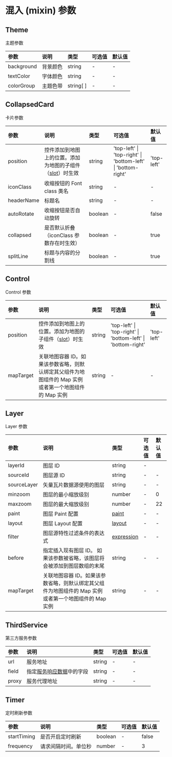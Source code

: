 # 混入 (mixin) 参数

## Theme

主题参数

| 参数       | 说明     | 类型      | 可选值 | 默认值 |
| :--------- | :------- | :-------- | :----- | :----- |
| background | 背景颜色 | string    | -      | -      |
| textColor  | 字体颜色 | string    | -      | -      |
| colorGroup | 主题色带 | string[ ] | -      | -      |

## CollapsedCard

卡片参数

| 参数       | 说明                                                                                          | 类型    | 可选值                                                       | 默认值     |
| :--------- | :-------------------------------------------------------------------------------------------- | :------ | :----------------------------------------------------------- | :--------- |
| position   | 控件添加到地图上的位置。添加为地图的子组件（[slot](https://cn.vuejs.org/v2/api/#slot)）时生效 | string  | 'top-left' \| 'top-right' \| 'bottom-left' \| 'bottom-right' | 'top-left' |
| iconClass  | 收缩按钮的 Font class 类名                                                                    | string  | -                                                            | -          |
| headerName | 标题名                                                                                        | string  | -                                                            | -          |
| autoRotate | 收缩按钮是否自动旋转                                                                          | boolean | -                                                            | false      |
| collapsed  | 是否默认折叠（iconClass 参数存在时生效）                                                      | boolean | -                                                            | true       |
| splitLine  | 标题与内容的分割线                                                                            | boolean | -                                                            | true       |

## Control

Control 参数

| 参数      | 说明                                                                                                  | 类型   | 可选值                                                       | 默认值     |
| :-------- | :---------------------------------------------------------------------------------------------------- | :----- | :----------------------------------------------------------- | :--------- |
| position  | 控件添加到地图上的位置。添加为地图的子组件（[slot](https://cn.vuejs.org/v2/api/#slot)）时生效         | string | 'top-left' \| 'top-right' \| 'bottom-left' \| 'bottom-right' | 'top-left' |
| mapTarget | 关联地图容器 ID。如果该参数省略，则默认绑定其父组件为地图组件的 Map 实例或者第一个地图组件的 Map 实例 | string | -                                                            | -          |

## Layer

Layer 参数

| 参数        | 说明                                                                                                  | 类型                                                                       | 可选值 | 默认值 |
| :---------- | :---------------------------------------------------------------------------------------------------- | :------------------------------------------------------------------------- | :----- | :----- |
| layerId     | 图层 ID                                                                                               | string                                                                     | -      |
| sourceId    | 图层源 ID                                                                                             | string                                                                     | -      | -      |
| sourceLayer | 矢量瓦片数据源使用的图层                                                                              | string                                                                     | -      | -      |
| minzoom     | 图层的最小缩放级别                                                                                    | number                                                                     | -      | 0      |
| maxzoom     | 图层的最大缩放级别                                                                                    | number                                                                     | -      | 22     |
| paint       | 图层 Paint 配置                                                                                       | [paint](https://docs.mapbox.com/mapbox-gl-js/style-spec/#paint-property)   | -      | -      |
| layout      | 图层 Layout 配置                                                                                      | [layout](https://docs.mapbox.com/mapbox-gl-js/style-spec/#layout-property) | -      | -      |
| filter      | 图层源特性过滤条件的表达式                                                                            | [expression](https://www.mapbox.cn/mapbox-gl-js/style-spec/#expressions)   | -      | -      |
| before      | 指定插入现有图层 ID。 如果该参数被省略，该图层将会被添加到图层数组的末尾                              | string                                                                     | -      | -      |
| mapTarget   | 关联地图容器 ID。如果该参数省略，则默认绑定其父组件为地图组件的 Map 实例或者第一个地图组件的 Map 实例 | string                                                                     | -      | -      |

## ThirdService

第三方服务参数

| 参数  | 说明                                                                            | 类型   | 可选值 | 默认值 |
| :---- | :------------------------------------------------------------------------------ | :----- | :----- | :----- |
| url   | 服务地址                                                                        | string | -      | -      |
| field | 指定[服务响应数据](/zh/api/service-response-data-requirements/index.md)中的字段 | string | -      | -      |
| proxy | 服务代理地址                                                                    | string | -      | -      |

## Timer

定时刷新参数

| 参数        | 说明                 | 类型    | 可选值 | 默认值 |
| :---------- | :------------------- | :------ | :----- | :----- |
| startTiming | 是否开启定时刷新     | boolean | -      | false  |
| frequency   | 请求间隔时间。单位秒 | number  | -      | 3      |
